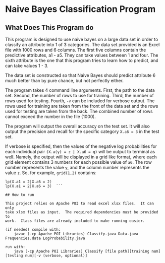 # Naive Bayes Classification Program

## What Does This Program do

This program is designed to use naive bayes on a large data set in order to classify an attribute into 1 of 3 categories.  The data set provided is an Excel file with 1000 rows and 6 columns.  The first five columns contain the predictive attributes, a1 - a5.  They can take values between 1 and four.  The sixth attribute is the one that this program tries to learn how to predict, and can take values 1 - 3.

The data set is constructed so that Naive Bayes should predict attribute 6 much better than by pure chance, but not perfectly either.

The program takes 4 command line arguments.  First, the path to the data set.  Second, the number of rows to use for training.  Third, the number of rows used for testing.  Fourth, `-v` can be included for verbose output.  The rows used for training are taken from the front of the data set and the rows used for testing are taken from the back.  The combined number of rows cannot exceed the number in the file (1000).

The program will output the overall accuracy on the test set.  It will also output the precision and recall for the specific category `X.a6 = 3` in the test set.

If verbose is specified, then the values of the negative log probabilities for each individual pair `(X.a(y) = z | X.a6 = q)` will be output to terminal as well.  Namely, the output will be displayed in a grid like format, where each grid element contains 3 numbers for each possible value of `a6`.  The row number represents the value `y`, and the column number represents the value `z`.  So, for example, `grid(1,2)` contains:

```lp(X.a1 = 2|X.a6 = 1)  
lp(X.a1 = 2|X.a6 = 2)  
lp(X.a1 = 2|X.a6 = 3)  ```

## How to run

This project relies on Apache POI to read excel xlsx files.  It can only
take xlsx files as input.  The required dependencies must be provided to
work.  Class files are already included to make running easier.

(if needed) compile with:
    javac (-cp Apache POI Libraries) Classify.java Data.java Frequencies.data LogProbability.java

run with:
    java (-cp Apache POI Libraries) Classify [file path][training num][testing num][-v (verbose, optional)]

